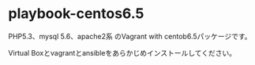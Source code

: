 # playbook-centos6.5

PHP5.3、mysql 5.6、apache2系
のVagrant with centob6.5パッケージです。

Virtual Boxとvagrantとansibleをあらかじめインストールしてください。
